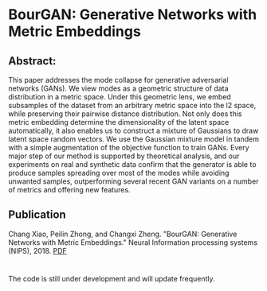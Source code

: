 # BourGAN: Generative Networks with Metric Embeddings

## Abstract:
This paper addresses the mode collapse for generative adversarial networks (GANs). We view modes as a geometric structure of data distribution in a metric space. Under this geometric lens, we embed subsamples of the dataset from an arbitrary metric space into the l2 space, while preserving their pairwise distance distribution. Not only does this metric embedding determine the dimensionality of the latent space automatically, it also enables us to construct a mixture of Gaussians to draw latent space random vectors. We use the Gaussian mixture model in tandem with a simple augmentation of the objective function to train GANs. Every major step of our method is supported by theoretical analysis, and our experiments on real and synthetic data confirm that the generator is able to produce samples spreading over most of the modes while avoiding unwanted samples, outperforming several recent GAN variants on a number of metrics and offering new features.



## Publication  
Chang Xiao, Peilin Zhong, and Changxi Zheng. "BourGAN: Generative Networks with Metric Embeddings." Neural Information processing systems (NIPS), 2018. [PDF](https://arxiv.org/abs/1805.07674)
#
The code is still under development and will update frequently.